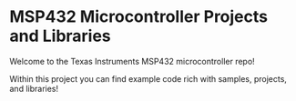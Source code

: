 # MSP432 Microcontroller Projects and Libraries
Welcome to the Texas Instruments MSP432 microcontroller repo!

Within this project you can find example code rich with samples, projects, and libraries!